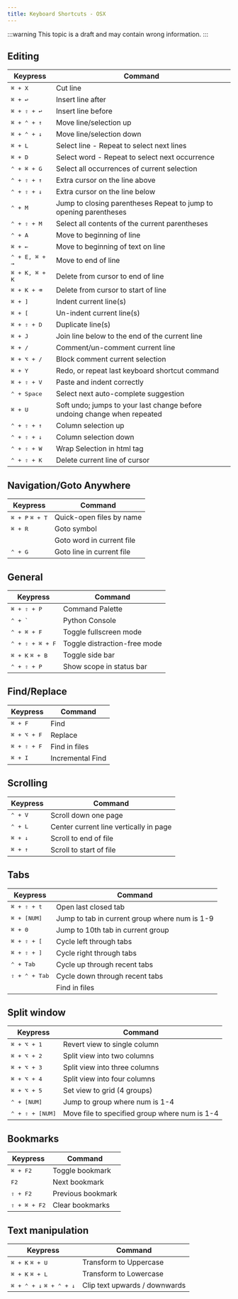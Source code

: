 ```yaml
---
title: Keyboard Shortcuts - OSX
---
```


:::warning
This topic is a draft and may contain wrong information.
:::

## Editing

| Keypress                | Command                                                                  |
| ----------------------- | ------------------------------------------------------------------------ |
| <kbd>⌘ + X</kbd>        | Cut line                                                                 |
| <kbd>⌘ + ↩</kbd>        | Insert line after                                                        |
| <kbd>⌘ + ⇧ + ↩ </kbd>   | Insert line before                                                       |
| <kbd>⌘ + ⌃ + ↑</kbd>    | Move line/selection up                                                   |
| <kbd>⌘ + ⌃ + ↓</kbd>    | Move line/selection down                                                 |
| <kbd>⌘ + L</kbd>        | Select line - Repeat to select next lines                                |
| <kbd>⌘ + D</kbd>        | Select word - Repeat to select next occurrence                           |
| <kbd>⌃ + ⌘ + G</kbd>    | Select all occurrences of current selection                              |
| <kbd>⌃ + ⇧ + ↑</kbd>    | Extra cursor on the line above                                           |
| <kbd>⌃ + ⇧ + ↓</kbd>    | Extra cursor on the line below                                           |
| <kbd>⌃ + M</kbd>        | Jump to closing parentheses Repeat to jump to opening parentheses        |
| <kbd>⌃ + ⇧ + M</kbd>    | Select all contents of the current parentheses                           |
| <kbd>⌃ + A</kbd>        | Move to beginning of line                                                |
| <kbd>⌘ + ←</kbd>        | Move to beginning of text on line                                        |
| <kbd>⌃ + E, ⌘ + →</kbd> | Move to end of line                                                      |
| <kbd>⌘ + K, ⌘ + K</kbd> | Delete from cursor to end of line                                        |
| <kbd>⌘ + K + ⌫</kbd>    | Delete from cursor to start of line                                      |
| <kbd>⌘ + \]</kbd>       | Indent current line(s)                                                   |
| <kbd>⌘ + \[</kbd>       | Un-indent current line(s)                                                |
| <kbd>⌘ + ⇧ + D</kbd>    | Duplicate line(s)                                                        |
| <kbd>⌘ + J</kbd>        | Join line below to the end of the current line                           |
| <kbd>⌘ + /</kbd>        | Comment/un-comment current line                                          |
| <kbd>⌘ + ⌥ + /</kbd>    | Block comment current selection                                          |
| <kbd>⌘ + Y</kbd>        | Redo, or repeat last keyboard shortcut command                           |
| <kbd>⌘ + ⇧ + V</kbd>    | Paste and indent correctly                                               |
| <kbd>⌃ + Space</kbd>    | Select next auto-complete suggestion                                     |
| <kbd>⌘ + U</kbd>        | Soft undo; jumps to your last change before undoing change when repeated |
| <kbd>⌃ + ⇧ + ↑</kbd>    | Column selection up                                                      |
| <kbd>⌃ + ⇧ + ↓</kbd>    | Column selection down                                                    |
| <kbd>⌃ + ⇧ + W</kbd>    | Wrap Selection in html tag                                               |
| <kbd>⌃ + ⇧ + K</kbd>    | Delete current line of cursor                                            |


## Navigation/Goto Anywhere

| Keypress                          | Command                   |
| --------------------------------- | ------------------------- |
| <kbd>⌘ + P</kbd> <kbd>⌘ + T</kbd> | Quick-open files by name  |
| <kbd>⌘ + R</kbd>                  | Goto symbol               |
|                                   | Goto word in current file |
| <kbd>⌃ + G</kbd>                  | Goto line in current file |


## General

| Keypress                          | Command                      |
| --------------------------------- | ---------------------------- |
| <kbd>⌘ + ⇧ + P</kbd>              | Command Palette              |
| <kbd>⌃ + `</kbd>                  | Python Console               |
| <kbd>⌃ + ⌘ + F</kbd>              | Toggle fullscreen mode       |
| <kbd>⌃ + ⇧ + ⌘ + F</kbd>          | Toggle distraction-free mode |
| <kbd>⌘ + K</kbd> <kbd>⌘ + B</kbd> | Toggle side bar              |
| <kbd>⌃ + ⇧ + P</kbd>              | Show scope in status bar     |


## Find/Replace

| Keypress             | Command          |
| -------------------- | ---------------- |
| <kbd>⌘ + F</kbd>     | Find             |
| <kbd>⌘ + ⌥ + F</kbd> | Replace          |
| <kbd>⌘ + ⇧ + F</kbd> | Find in files    |
| <kbd>⌘ + I</kbd>     | Incremental Find |


## Scrolling

| Keypress         | Command                                |
| ---------------- | -------------------------------------- |
| <kbd>⌃ + V</kbd> | Scroll down one page                   |
| <kbd>⌃ + L</kbd> | Center current line vertically in page |
| <kbd>⌘ + ↓</kbd> | Scroll to end of file                  |
| <kbd>⌘ + ↑</kbd> | Scroll to start of file                |


## Tabs

| Keypress               | Command                                       |
| ---------------------- | --------------------------------------------- |
| <kbd>⌘ + ⇧ + t</kbd>   | Open last closed tab                          |
| <kbd>⌘ + \[NUM\]</kbd>   | Jump to tab in current group where num is 1-9 |
| <kbd>⌘ + 0</kbd>       | Jump to 10th tab in current group             |
| <kbd>⌘ + ⇧ + \[</kbd>   | Cycle left through tabs                       |
| <kbd>⌘ + ⇧ + \]</kbd>   | Cycle right through tabs                      |
| <kbd>⌃ + Tab</kbd>     | Cycle up through recent tabs                  |
| <kbd>⇧ + ⌃ + Tab</kbd> | Cycle down through recent tabs                |
|                        | Find in files                                 |


## Split window


| Keypress                 | Command                                       |
| ------------------------ | --------------------------------------------- |
| <kbd>⌘ + ⌥ + 1</kbd>     | Revert view to single column                  |
| <kbd>⌘ + ⌥ + 2</kbd>     | Split view into two columns                   |
| <kbd>⌘ + ⌥ + 3</kbd>     | Split view into three columns                 |
| <kbd>⌘ + ⌥ + 4</kbd>     | Split view into four columns                  |
| <kbd>⌘ + ⌥ + 5</kbd>     | Set view to grid (4 groups)                   |
| <kbd>⌃ + \[NUM\]</kbd>     | Jump to group where num is 1-4                |
| <kbd>⌃ + ⇧ + \[NUM\]</kbd> | Move file to specified group where num is 1-4 |


## Bookmarks


| Keypress              | Command           |
| --------------------- | ----------------- |
| <kbd>⌘ + F2</kbd>     | Toggle bookmark   |
| <kbd>F2</kbd>         | Next bookmark     |
| <kbd>⇧ + F2</kbd>     | Previous bookmark |
| <kbd>⇧ + ⌘ + F2</kbd> | Clear bookmarks   |


## Text manipulation


| Keypress                                 | Command                        |
| ---------------------------------------- | ------------------------------ |
| <kbd>⌘ + K</kbd> <kbd>⌘ + U</kbd>                  | Transform to Uppercase         |
| <kbd>⌘ + K</kbd> <kbd>⌘ + L</kbd>                  | Transform to Lowercase         |
| <kbd>⌘ + ⌃ + ↓</kbd> <kbd>⌘ + ⌃ + ↓</kbd> |  Clip text upwards / downwards |
